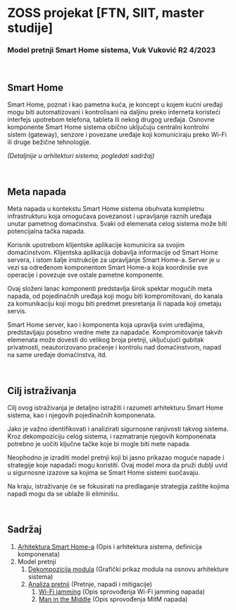 # ZOSS projekat  [FTN, SIIT, master studije]

### Model pretnji Smart Home sistema, Vuk Vuković R2 4/2023

<br>

## Smart Home
Smart Home, poznat i kao pametna kuća, je koncept u kojem kućni uređaji mogu biti automatizovani i kontrolisani na daljinu preko interneta koristeći interfejs upotrebom telefona, tableta ili nekog drugog uređaja. Osnovne komponente Smart Home sistema obično uključuju centralni kontrolni sistem (gateway), senzore i povezane uređaje koji komuniciraju preko Wi-Fi ili druge bežične tehnologije.

*(Detaljnije u arhitekturi sistema, pogledati sadržaj)*

<br>

## Meta napada
Meta napada u kontekstu Smart Home sistema obuhvata kompletnu infrastrukturu koja omogućava povezanost i upravljanje raznih uređaja unutar pametnog domaćinstva. Svaki od elemenata celog sistema može biti potencijalna tačka napada.

Korisnik upotrebom klijentske aplikacije komunicira sa svojim domaćinstvom. Klijentska aplikacija dobavlja informacije od Smart Home servera, i istom šalje instrukcije za upravljanje Smart Home-a. Server je u vezi sa određenom komponentom Smart Home-a koja koordiniše sve operacije i povezuje sve ostale pametne komponente.

Ovaj složeni lanac komponenti predstavlja širok spektar mogućih meta napada, od pojedinačnih uređaja koji mogu biti kompromitovani, do kanala za komunikaciju koji mogu biti predmet presretanja ili napada koji ometaju servis.

Smart Home server, kao i komponenta koja upravlja svim uređajima, predstavljaju posebno vredne mete za napadače. Kompromitovanje takvih elemenata može dovesti do velikog broja pretnji, uključujući gubitak privatnosti, neautorizovano praćenje i kontrolu nad domaćinstvom, napad na same uređaje domaćinstva, itd.

<br>

## Cilj istraživanja
Cilj ovog istraživanja je detaljno istražiti i razumeti arhitekturu Smart Home sistema, kao i njegovih pojedinačnih komponenata. 

Jako je važno identifikovati i analizirati sigurnosne ranjivosti takvog sistema. Kroz dekompoziciju celog sistema, i razmatranje njegovih komponenata potrebno je uočiti ključne tačke koje bi mogle biti mete napada.

Neophodno je izraditi model pretnji koji bi jasno prikazao moguće napade i strategije koje napadači mogu koristiti. Ovaj model mora da pruži dublji uvid u  sigurnosne izazove sa kojima se Smart Home sistemi suočavaju.

Na kraju, istraživanje će se fokusirati na predlaganje strategija zaštite kojima napadi mogu da se ublaže ili eliminišu.

<br>

## Sadržaj
1. [Arhitektura Smart Home-a](1-arhitektura/arhitektura.md) (Opis i arhitektura sistema, definicija komponenata)
2. Model pretnji
    1. [Dekompozicija modula](2-model-pretnji/dekompozicija-modula.md) (Grafički prikaz modula na osnovu arhitekture sistema)
    2. [Analiza pretnji](2-model-pretnji/analiza-pretnji.md) (Pretnje, napadi i mitigacije)
        1. [Wi-Fi jamming](2-model-pretnji/wifi-jamming.md) (Opis sprovođenja Wi-Fi jamming napada)
        2. [Man in the Middle](2-model-pretnji/man-in-the-middle.md) (Opis sprovođenja MitM napada)
